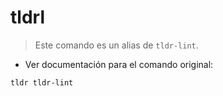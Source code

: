 # tldrl

> Este comando es un alias de `tldr-lint`.

- Ver documentación para el comando original:

`tldr tldr-lint`
